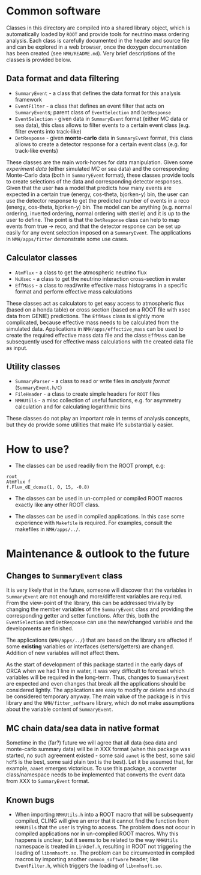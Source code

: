 Common software
===============

Classes in this directory are compiled into a shared library object, which is automatically loaded by `ROOT` and provide tools for neutrino mass ordering analysis. Each class is carefully documented in the header and source file and can be explored in a web browser, once the doxygen documentation has been created (see `NMH/README.md`). Very brief descriptions of the classes is provided below.

Data format and data filtering
------------------------------
* `SummaryEvent`    - a class that defines the data format for this analysis framework
* `EventFilter`     - a class that defines an event filter that acts on `SummaryEvent`s; parent class of `EventSelection` and `DetResponse`
* `EventSelection`  - given data in `SummaryEvent` format (either MC data or sea data), this class allows to filter events to a certain event class (e.g. filter events into track-like)
* `DetResponse`     - given **monte-carlo** data in `SummaryEvent` format, this class allows to create a detector response for a certain event class (e.g. for track-like events)

These classes are the main work-horses for data manipulation. Given some *experiment data* (either simulated MC or sea data) and the corresponding Monte-Carlo data (both in `SummaryEvent` format), these classes provide tools to create selections of the data and corresponding detector responses. Given that the user has a model that predicts how many events are expected in a certain true (energy, cos-theta, bjorken-y) bin, the user can use the detector response to get the predicted number of events in a reco (energy, cos-theta, bjorken-y) bin. The model can be anything (e.g. normal ordering, inverted ordering, normal ordering with sterile) and it is up to the user to define. The point is that the `DetResponse` class can help to map events from true -> reco, and that the detector response can be set up easily for any event selection imposed on a `SummaryEvent`. The applications in `NMH/apps/fitter` demonstrate some use cases.

Calculator classes
------------------
* `AtmFlux`         - a class to get the atmospheric neutrino flux
* `NuXsec`          - a class to get the neutrino interaction cross-section in water
* `EffMass`         - a class to read/write effective mass histograms in a specific format and perform effective mass calculations

These classes act as calculators to get easy access to atmospheric flux (based on a honda table) or cross section (based on a ROOT file with xsec data from GENIE) predictions. The `EffMass` class is slightly more complicated, because effective mass needs to be calculated from the simulated data. Applications in `NMH/apps/effective_mass` can be used to create the required effective mass data file and the class `EffMass` can be subsequently used for effective mass calculations with the created data file as input.

Utility classes
---------------
* `SummaryParser`   - a class to read or write files in *analysis format* (`SummaryEvent.h/C`)
* `FileHeader`      - a class to create simple headers for `ROOT` files
* `NMHUtils`        - a misc collection of useful functions, e.g. for asymmetry calculation and for calculating logarithmic bins

These classes do not play an important role in terms of analysis concepts, but they do provide some utilities that make life substantially easier.

How to use?
===========

* The classes can be used readily from the ROOT prompt, e.g:
~~~
root
AtmFlux f
f.Flux_dE_dcosz(1, 0, 15, -0.8) 
~~~

* The classes can be used in un-compiled or compiled ROOT macros exactly like any other ROOT class.

* The classes can be used in compiled applications. In this case some experience with `Makefile` is required. For examples, consult the makefiles in `NMH/apps/../`.


Maintenance & outlook to the future
===================================

Changes to `SummaryEvent` class
-------------------------------
It is very likely that in the future, someone will discover that the variables in `SummaryEvent` are not enough and more/different variables are required. From the view-point of the library, this can be addressed trivially by changing the member variables of the `SummaryEvent` class and providing the corresponding getter and setter functions. After this, both the `EventSelection` and `DetResponse` can use the new/changed variable and the developments are finished. 

The applications (`NMH/apps/../`) that are based on the library are affected if some **existing** variables or interfaces (setters/getters) are changed. Addition of new variables will not affect them.

As the start of development of this package started in the early days of ORCA when we had 1 line in water, it was very difficult to forecast which variables will be required in the long-term. Thus, changes to `SummaryEvent` are expected and even changes that break all the applications should be considered lightly. The applications are easy to modify or delete and should be considered temporary anyway. The main value of the package is in this library and the `NMH/fitter_software` library, which do not make assumptions about the variable content of `SummaryEvent`.

MC chain data/sea data in native format
---------------------------------------
Sometime in the (far?) future we will agree that all data (sea data and monte-carlo summary data) will be in XXX format (when this package was started, no such agreement existed - some said `aanet` is the best, some said `hdf5` is the best, some said plain text is the best). Let it be assumed that, for example, `aanet` emerges victorious. To use this package, a converter class/namespace needs to be implemented that converts the event data from XXX to `SummaryEvent` format.

Known bugs
----------

- When importing `NMHUtils.h` into a ROOT macro that will be subsequenty compiled, CLING will give an error that it cannot find the function from `NMHUtils` that the user is trying to access. The problem does not occur in compiled applications nor in un-compiled ROOT macros. Why this happens is unclear, but it seems to be related to the way `NMHUtils` namespace is treated in `LinkDef.h`, resulting in ROOT not triggering the loading of `libnmhsoft.so`. The problem can be circumvented in compiled macros by importing another `common_software` header, like `EventFilter.h`, which triggers the loading of `libnmhsoft.so`.